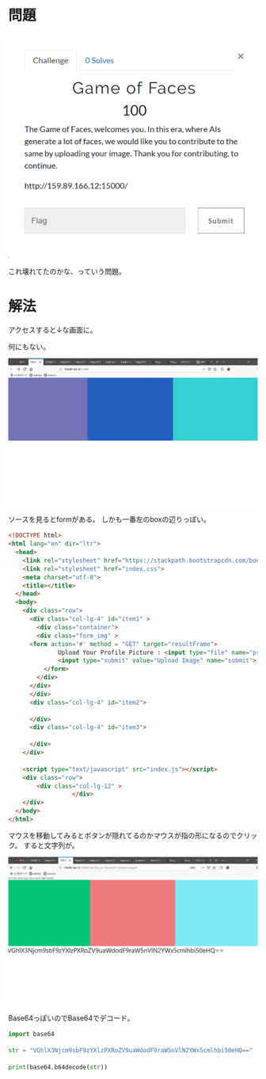 # 問題

![問題](./000.png)

これ壊れてたのかな、っていう問題。

# 解法

アクセスすると↓な画面に。

何にもない。


![画面](./001.jpg)

ソースを見るとformがある。
しかも一番左のboxの辺りっぽい。

```html
<!DOCTYPE html>
<html lang="en" dir="ltr">
  <head>
    <link rel="stylesheet" href="https://stackpath.bootstrapcdn.com/bootstrap/4.3.1/css/bootstrap.min.css" integrity="sha384-ggOyR0iXCbMQv3Xipma34MD+dH/1fQ784/j6cY/iJTQUOhcWr7x9JvoRxT2MZw1T" crossorigin="anonymous">
    <link rel="stylesheet" href="index.css">
    <meta charset="utf-8">
    <title></title>
  </head>
  <body>
    <div class="row">
      <div class="col-lg-4" id="item1" >
        <div class="container">
        <div class="form_img" >
	  <form action='#' method = "GET" target="resultFrame">
              Upload Your Profile Picture : <input type="file" name="profile_pic" >
              <input type="submit" value="Upload Image" name="submit">
          </form>
        </div>
      </div>
      </div>
      <div class="col-lg-4" id="item2">

      </div>
      <div class="col-lg-4" id="item3">

      </div>
    </div>

    <script type="text/javascript" src="index.js"></script>
    <div class="row">
        <div class="col-lg-12" >
                  </div>
    </div>
  </body>
</html>
```



マウスを移動してみるとボタンが隠れてるのかマウスが指の形になるのでクリック。
すると文字列が。

![文字列](./002.jpg)

Base64っぽいのでBase64でデコード。

```python
import base64

str = "VGhlX3Njcm9sbF9zYXlzPXRoZV9uaWdodF9raW5nVlN2YWx5cmlhbi50eHQ=="

print(base64.b64decode(str))
```
